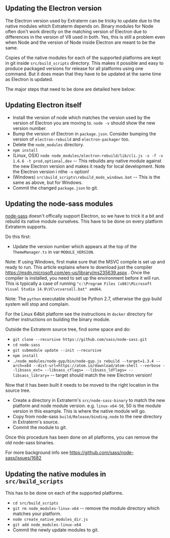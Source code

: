 Updating the Electron version
-----------------------------
The Electron version used by Extraterm can be tricky to update due to the native modules which Extraterm depends on. Binary modules for Node often don't work directly on the matching version of Electron due to differences in the version of V8 used in both.  Yes, this is still a problem even when Node and the version of Node inside Electron are meant to be the same.

Copies of the native modules for each of the supported platforms are kept in git inside `src/build_scripts` directory. This makes it possible and easy to produce packaged versions for release for all platforms using one command. But it does mean that they have to be updated at the same time as Electron is updated.

The major steps that need to be done are detailed here below:


Updating Electron itself
------------------------

* Install the version of node which matches the version used by the version of Electron you are moving to. `node -v` should show the new version number.
* Bump the version of Electron in `package.json`. Consider bumping the version of `electron-rebuild` and `electron-packager` too.
* Delete the `node_modules` directory.
* `npm install`
* (Linux, OSX) `node node_modules/electron-rebuild/lib/cli.js -s -f -v 1.6.6 -t prod,optional,dev` -- This rebuilds any native module against the new Electron version and makes it ready for local development. Note the Electron version i nthe `-v` option!
* (Windows) `src\build_scripts\rebuild_mods_windows.bat` -- This is the same as above, but for Windows.
* Commit the changed `package.json` to git.


Updating the node-sass modules
------------------------------
[node-sass](https://github.com/sass/node-sass/]) doesn't offically support Electron, so we have to trick it a bit and rebuild its native module ourselves. This have to be done on every platform Extraterm supports.

Do this first:

* Update the version number which appears at the top of the `ThemeManager.ts` in var `MODULE_VERSION`.

Note: If using Windows, first make sure that the MSVC compile is set up and ready to run. This article explains where to download just the compiler https://msdn.microsoft.com/en-us/library/ms235639.aspx . Once the compiler is installed, you need to set up the environment before it will run. This is typically a case of running `"c:\Program Files (x86)\Microsoft Visual Studio 14.0\VC\vcvarsall.bat" amd64`.

Note: The `python` executable should be Python 2.7, otherwise the gyp build system will stop and complain.

For the Linux 64bit platform see the instructions in `docker` directory for further instructions on building the binary module.

Outside the Extraterm source tree, find some space and do:

* `git clone --recursive https://github.com/sass/node-sass.git`
* `cd node-sass`
* `git submodule update --init --recursive`
* `npm install`
* `./node_modules/node-gyp/bin/node-gyp.js rebuild --target=1.3.4 --arch=x64 --dist-url=https://atom.io/download/atom-shell --verbose --libsass_ext= --libsass_cflags= --libsass_ldflags= --libsass_library=` -- target should match the new Electron version!

Now that it has been built it needs to be moved to the right location in the source tree.

* Create a directory in Extraterm's `src/node-sass-binary` to match the new platform and node module version. e.g. `linux-x64-50`, 50 is the module version in this example. This is where the native module will go.
* Copy from node-sass `build/Release/binding.node` to the new directory in Extraterm's source.
* Commit the module to git.

Once this procedure has been done on all platforms, you can remove the old node-sass binaries.

For more background info see https://github.com/sass/node-sass/issues/1682


Updating the native modules in `src/build_scripts`
--------------------------------------------------
This has to be done on each of the supported platforms.

* `cd src/build_scripts`
* `git rm node_modules-linux-x64`  -- remove the module directory which matches your platform.
* `node create_native_modules_dir.js`
* `git add node_modules-linux-x64`
* Commit the newly update modules to git.
